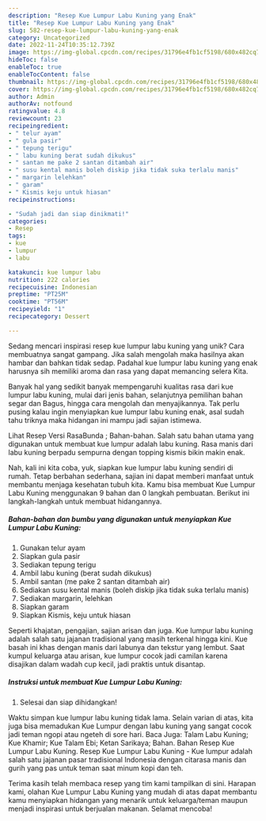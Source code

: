 ```yaml
---
description: "Resep Kue Lumpur Labu Kuning yang Enak"
title: "Resep Kue Lumpur Labu Kuning yang Enak"
slug: 582-resep-kue-lumpur-labu-kuning-yang-enak
category: Uncategorized
date: 2022-11-24T10:35:12.739Z
image: https://img-global.cpcdn.com/recipes/31796e4fb1cf5198/680x482cq70/kue-lumpur-labu-kuning-foto-resep-utama.jpg
hideToc: false
enableToc: true
enableTocContent: false
thumbnail: https://img-global.cpcdn.com/recipes/31796e4fb1cf5198/680x482cq70/kue-lumpur-labu-kuning-foto-resep-utama.jpg
cover: https://img-global.cpcdn.com/recipes/31796e4fb1cf5198/680x482cq70/kue-lumpur-labu-kuning-foto-resep-utama.jpg
author: Admin
authorAv: notfound
ratingvalue: 4.8
reviewcount: 23
recipeingredient:
- " telur ayam"
- " gula pasir"
- " tepung terigu"
- " labu kuning berat sudah dikukus"
- " santan me pake 2 santan ditambah air"
- " susu kental manis boleh diskip jika tidak suka terlalu manis"
- " margarin lelehkan"
- " garam"
- " Kismis keju untuk hiasan"
recipeinstructions:

- "Sudah jadi dan siap dinikmati!"
categories:
- Resep
tags:
- kue
- lumpur
- labu

katakunci: kue lumpur labu 
nutrition: 222 calories
recipecuisine: Indonesian
preptime: "PT25M"
cooktime: "PT56M"
recipeyield: "1"
recipecategory: Dessert

---
```





Sedang mencari inspirasi resep kue lumpur labu kuning yang unik? Cara membuatnya sangat gampang. Jika salah mengolah maka hasilnya akan hambar dan bahkan tidak sedap. Padahal kue lumpur labu kuning yang enak harusnya sih memiliki aroma dan rasa yang dapat memancing selera Kita.





Banyak hal yang sedikit banyak mempengaruhi kualitas rasa dari kue lumpur labu kuning, mulai dari jenis bahan, selanjutnya pemilihan bahan segar dan Bagus, hingga cara mengolah dan menyajikannya. Tak perlu pusing kalau ingin menyiapkan kue lumpur labu kuning enak,      asal sudah tahu triknya maka hidangan ini mampu jadi sajian istimewa.














Lihat Resep Versi RasaBunda ; Bahan-bahan. Salah satu bahan utama yang digunakan untuk membuat kue lumpur adalah labu kuning. Rasa manis dari labu kuning berpadu sempurna dengan topping kismis bikin makin enak.






Nah, kali ini kita coba, yuk, siapkan kue lumpur labu kuning sendiri di rumah. Tetap berbahan sederhana, sajian ini dapat memberi manfaat untuk membantu menjaga kesehatan tubuh kita. Kamu bisa membuat Kue Lumpur Labu Kuning menggunakan 9 bahan dan 0 langkah pembuatan. Berikut ini langkah-langkah untuk membuat hidangannya.

<!--inarticleads1-->

##### Bahan-bahan dan bumbu yang digunakan untuk menyiapkan Kue Lumpur Labu Kuning:

1. Gunakan  telur ayam
1. Siapkan  gula pasir
1. Sediakan  tepung terigu
1. Ambil  labu kuning (berat sudah dikukus)
1. Ambil  santan (me pake 2 santan ditambah air)
1. Sediakan  susu kental manis (boleh diskip jika tidak suka terlalu manis)
1. Sediakan  margarin, lelehkan
1. Siapkan  garam
1. Siapkan  Kismis, keju untuk hiasan


Seperti khajatan, pengajian, sajian arisan dan juga. Kue lumpur labu kuning adalah salah satu jajanan tradisional yang masih terkenal hingga kini. Kue basah ini khas dengan manis dari labunya dan tekstur yang lembut. Saat kumpul keluarga atau arisan, kue lumpur cocok jadi camilan karena disajikan dalam wadah cup kecil, jadi praktis untuk disantap. 

<!--inarticleads2-->

##### Instruksi untuk membuat Kue Lumpur Labu Kuning:


1. Selesai dan siap dihidangkan!

Waktu simpan kue lumpur labu kuning tidak lama. Selain varian di atas, kita juga bisa memadukan Kue Lumpur dengan labu kuning yang sangat cocok jadi teman ngopi atau ngeteh di sore hari. Baca Juga: Talam Labu Kuning; Kue Khamir; Kue Talam Ebi; Ketan Sarikaya; Bahan. Bahan Resep Kue Lumpur Labu Kuning. Resep Kue Lumpur Labu Kuning - Kue lumpur adalah salah satu jajanan pasar tradisional Indonesia dengan citarasa manis dan gurih yang pas untuk teman saat minum kopi dan teh. 

Terima kasih telah membaca resep yang tim kami tampilkan di sini. Harapan kami, olahan Kue Lumpur Labu Kuning yang mudah di atas dapat membantu kamu menyiapkan hidangan yang menarik untuk keluarga/teman maupun menjadi inspirasi untuk berjualan makanan. Selamat mencoba!

